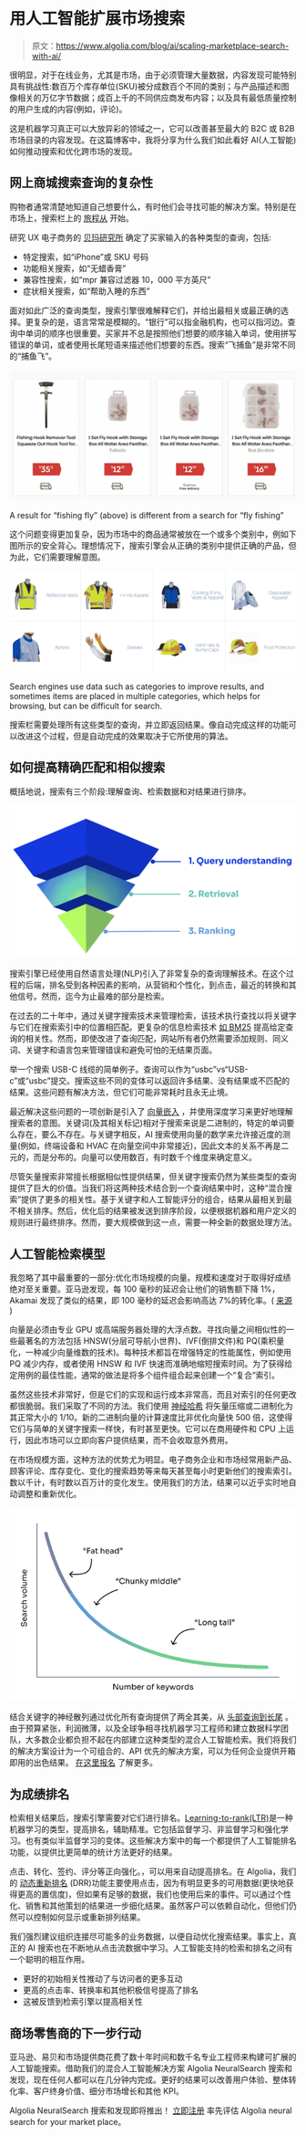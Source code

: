 # 用人工智能扩展市场搜索

> 原文：<https://www.algolia.com/blog/ai/scaling-marketplace-search-with-ai/>

很明显，对于在线业务，尤其是市场，由于必须管理大量数据，内容发现可能特别具有挑战性:数百万个库存单位(SKU)被分成数百个不同的类别；与产品描述和图像相关的万亿字节数据；成百上千的不同供应商发布内容；以及具有最低质量控制的用户生成的内容(例如，评论)。

这是机器学习真正可以大放异彩的领域之一，它可以改善甚至最大的 B2C 或 B2B 市场目录的内容发现。在这篇博客中，我将分享为什么我们如此看好 AI(人工智能)如何推动搜索和优化跨市场的发现。

## [](#the-complexity-of-search-queries-for-online-marketplaces)网上商城搜索查询的复杂性

购物者通常清楚地知道自己想要什么，有时他们会寻找可能的解决方案。特别是在市场上，搜索栏上的 [旅程从](https://www.marketingcharts.com/industries/retail-and-e-commerce-113138) 开始。

研究 UX 电子商务的 [贝玛研究所](https://baymard.com/blog/ecommerce-search-query-types) 确定了买家输入的各种类型的查询，包括:

*   特定搜索，如“iPhone”或 SKU 号码
*   功能相关搜索，如“无蜡香膏”
*   兼容性搜索，如“mpr 兼容过滤器 10，000 平方英尺”
*   症状相关搜索，如“帮助入睡的东西”

面对如此广泛的查询类型，搜索引擎很难解释它们，并给出最相关或最正确的选择。更复杂的是，语言常常是模糊的。“银行”可以指金融机构，也可以指河边。查询中单词的顺序也很重要。买家并不总是按照他们想要的顺序输入单词，使用拼写错误的单词，或者使用长尾短语来描述他们想要的东西。搜索“飞捕鱼”是非常不同的“捕鱼飞”。

![keyword order](img/9b6fd8067758df4f2c5841b415e7d8b6.png)

A result for “fishing fly” (above) is different from a search for “fly fishing”

这个问题变得更加复杂，因为市场中的商品通常被放在一个或多个类别中，例如下图所示的安全背心。理想情况下，搜索引擎会从正确的类别中提供正确的产品，但为此，它们需要理解意图。

![multiple category](img/492b143a378d140a1ece77a45b047660.png)

Search engines use data such as categories to improve results, and sometimes items are placed in multiple categories, which helps for browsing, but can be difficult for search.

搜索栏需要处理所有这些类型的查询，并立即返回结果。像自动完成这样的功能可以改进这个过程，但是自动完成的效果取决于它所使用的算法。

## [](#how-to-improve-exact-matches-and-similar-searches)如何提高精确匹配和相似搜索

概括地说，搜索有三个阶段:理解查询、检索数据和对结果进行排序。

![search pyramid](img/d4c21fbc3ffab728f84b254a6aca9bb3.png)

搜索引擎已经使用自然语言处理(NLP)引入了非常复杂的查询理解技术。在这个过程的后端，排名受到各种因素的影响，从营销和个性化，到点击，最近的转换和其他信号。然而，迄今为止最难的部分是检索。

在过去的二十年中，通过关键字搜索技术来管理检索，该技术执行查找以将关键字与它们在搜索索引中的位置相匹配。更复杂的信息检索技术 [如 BM25](https://www.algolia.com/blog/ai/the-past-present-and-future-of-semantic-search/) 提高给定查询的相关性。然而，即使改进了查询匹配，网站所有者仍然需要添加规则、同义词、关键字和语言包来管理错误和避免可怕的无结果页面。

举一个搜索 USB-C 线缆的简单例子。查询可以作为“usbc”vs“USB-c”或“usbc”提交。搜索这些不同的变体可以返回许多结果、没有结果或不匹配的结果。这些问题有解决方法，但它们可能非常耗时且永无止境。

最近解决这些问题的一项创新是引入了 [向量嵌入](https://www.algolia.com/blog/ai/what-is-vector-search/) ，并使用深度学习来更好地理解搜索者的意图。关键词(及其相关标记)相对于搜索来说是二进制的，特定的单词要么存在，要么不存在。与关键字相反，AI 搜索使用向量的数学来允许接近度的测量(例如，终端设备和 HVAC 在向量空间中非常接近)，因此文本的关系不再是二元的，而是分布的。向量可以使用数百，有时数千个维度来确定意义。

尽管矢量搜索非常擅长根据相似性提供结果，但关键字搜索仍然为某些类型的查询提供了巨大的价值。当我们将这两种技术结合到一个查询结果中时，这种“混合搜索”提供了更多的相关性。基于关键字和人工智能评分的组合，结果从最相关到最不相关排序。然后，优化后的结果被发送到排序阶段，以便根据机器和用户定义的规则进行最终排序。然而，要大规模做到这一点，需要一种全新的数据处理方法。

## [](#ai-models-for-retrieval)人工智能检索模型

我忽略了其中最重要的一部分:优化市场规模的向量。规模和速度对于取得好成绩绝对至关重要。亚马逊发现，每 100 毫秒的延迟会让他们的销售额下降 1%，Akamai 发现了类似的结果，即 100 毫秒的延迟会影响高达 7%的转化率。( [来源](https://www.gigaspaces.com/blog/amazon-found-every-100ms-of-latency-cost-them-1-in-sales) )

向量是必须由专业 GPU 或高端服务器处理的大浮点数。寻找向量之间相似性的一些最著名的方法包括 HNSW(分层可导航小世界)、IVF(倒排文件)和 PQ(乘积量化，一种减少向量维数的技术)。每种技术都旨在增强特定的性能属性，例如使用 PQ 减少内存，或者使用 HNSW 和 IVF 快速而准确地缩短搜索时间。为了获得给定用例的最佳性能，通常的做法是将多个组件组合起来创建一个“复合”索引。

虽然这些技术非常好，但是它们的实现和运行成本非常高，而且对索引的任何更改都很脆弱。我们采取了不同的方法。我们使用 [神经哈希](https://www.algolia.com/blog/ai/vectors-vs-hashes/) 将矢量压缩或二进制化为其正常大小的 1/10。新的二进制向量的计算速度比非优化向量快 500 倍，这使得它们与简单的关键字搜索一样快，有时甚至更快。它可以在商用硬件和 CPU 上运行，因此市场可以立即向客户提供结果，而不会收取意外费用。

在市场规模方面，这种方法的优势尤为明显。电子商务企业和市场经常用新产品、顾客评论、库存变化、变化的搜索趋势等来每天甚至每小时更新他们的搜索索引。数以千计，有时数以百万计的变化发生。使用我们的方法，结果可以近乎实时地自动调整和重新优化。

![long tail volume](img/1eb0621068737cbbbf96accfe8e6b329.png)

结合关键字的神经散列通过优化所有查询提供了两全其美，从 [头部查询到长尾](https://www.algolia.com/blog/ai/how-ai-search-unlocks-long-tail-results/) 。由于预算紧张，利润微薄，以及全球争相寻找机器学习工程师和建立数据科学团队，大多数企业都负担不起在内部建立这种类型的混合人工智能检索。我们将我们的解决方案设计为一个可组合的、API 优先的解决方案，可以为任何企业提供开箱即用的出色结果。 [在这里报名](https://www.algolia.com/dg/neuralsearch-coming-soon/p/1) 了解更多。

## [](#ranking-for-results)为成绩排名

检索相关结果后，搜索引擎需要对它们进行排名。[Learning-to-rank(LTR)](https://www.algolia.com/blog/ai/an-introduction-to-machine-learning-for-images-and-text-now-and-in-the-near-future/)是一种机器学习的类型，提高排名，辅助精准。它包括监督学习、非监督学习和强化学习。也有类似半监督学习的变体。这些解决方案中的每一个都提供了人工智能排名功能，以提供比更简单的统计方法更好的结果。

点击、转化、签约、评分等正向强化。，可以用来自动提高排名。在 Algolia，我们的 [动态重新排名](https://www.algolia.com/doc/guides/algolia-ai/re-ranking/) (DRR)功能主要使用点击，因为有明显更多的可用数据(更快地获得更高的置信度)，但如果有足够的数据，我们也使用后来的事件。可以通过个性化、销售和其他策划的结果进一步细化结果。虽然客户可以依赖自动化，但他们仍然可以控制如何显示或重新排列结果。

我们强烈建议组织连接尽可能多的业务数据，以便自动优化搜索结果。事实上，真正的 AI 搜索也在不断地从点击流数据中学习。人工智能支持的检索和排名之间有一个聪明的相互作用。

*   更好的初始相关性推动了与访问者的更多互动
*   更高的点击率、转换率和其他积极信号提高了排名
*   这被反馈到检索引擎以提高相关性

## [](#next-steps-for-marketplace-retailers%c2%a0)商场零售商的下一步行动

亚马逊、易贝和市场提供商花费了数十年时间和数千名专业工程师来构建可扩展的人工智能搜索。借助我们的混合人工智能解决方案 Algolia NeuralSearch 搜索和发现，现在任何人都可以在几分钟内完成。更好的结果可以改善用户体验、整体转化率、客户终身价值、细分市场增长和其他 KPI。

Algolia NeuralSearch 搜索和发现即将推出！ [立即注册](https://www.algolia.com/dg/neuralsearch-coming-soon/p/1) 率先评估 Algolia neural search for your market place。